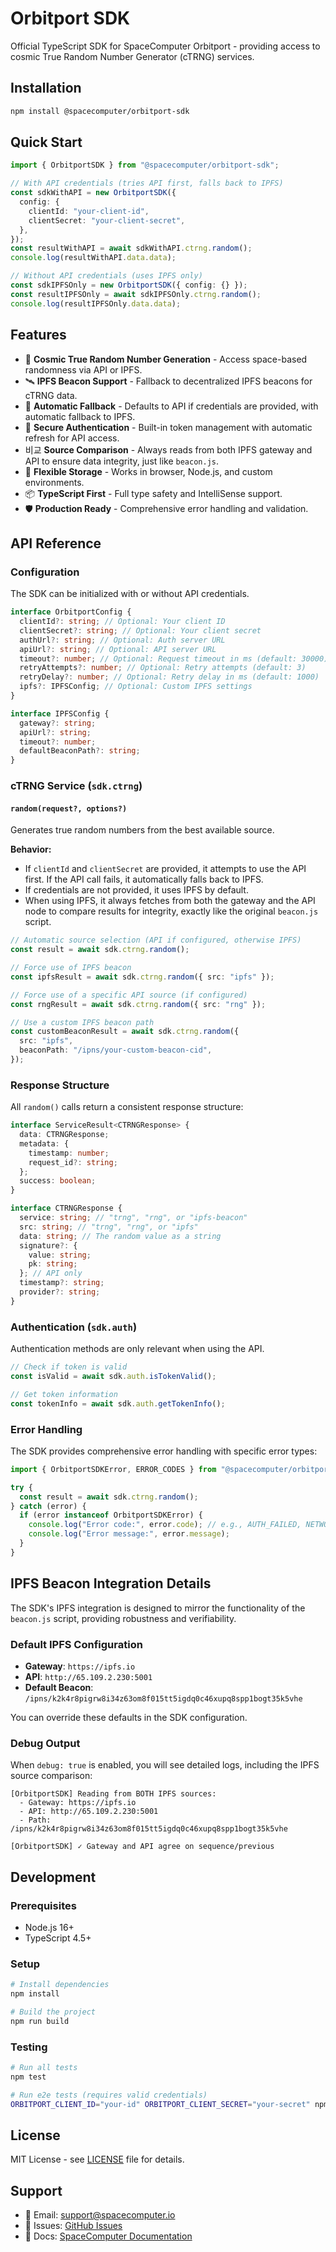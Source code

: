 # Orbitport SDK

Official TypeScript SDK for SpaceComputer Orbitport - providing access to cosmic True Random Number Generator (cTRNG) services.

## Installation

```bash
npm install @spacecomputer/orbitport-sdk
```

## Quick Start

```typescript
import { OrbitportSDK } from "@spacecomputer/orbitport-sdk";

// With API credentials (tries API first, falls back to IPFS)
const sdkWithAPI = new OrbitportSDK({
  config: {
    clientId: "your-client-id",
    clientSecret: "your-client-secret",
  },
});
const resultWithAPI = await sdkWithAPI.ctrng.random();
console.log(resultWithAPI.data.data);

// Without API credentials (uses IPFS only)
const sdkIPFSOnly = new OrbitportSDK({ config: {} });
const resultIPFSOnly = await sdkIPFSOnly.ctrng.random();
console.log(resultIPFSOnly.data.data);
```

## Features

- 🌌 **Cosmic True Random Number Generation** - Access space-based randomness via API or IPFS.
- 🛰️ **IPFS Beacon Support** - Fallback to decentralized IPFS beacons for cTRNG data.
- 🔄 **Automatic Fallback** - Defaults to API if credentials are provided, with automatic fallback to IPFS.
- 🔐 **Secure Authentication** - Built-in token management with automatic refresh for API access.
- 비교 **Source Comparison** - Always reads from both IPFS gateway and API to ensure data integrity, just like `beacon.js`.
- 💾 **Flexible Storage** - Works in browser, Node.js, and custom environments.
- 📦 **TypeScript First** - Full type safety and IntelliSense support.
- 🛡️ **Production Ready** - Comprehensive error handling and validation.

## API Reference

### Configuration

The SDK can be initialized with or without API credentials.

```typescript
interface OrbitportConfig {
  clientId?: string; // Optional: Your client ID
  clientSecret?: string; // Optional: Your client secret
  authUrl?: string; // Optional: Auth server URL
  apiUrl?: string; // Optional: API server URL
  timeout?: number; // Optional: Request timeout in ms (default: 30000)
  retryAttempts?: number; // Optional: Retry attempts (default: 3)
  retryDelay?: number; // Optional: Retry delay in ms (default: 1000)
  ipfs?: IPFSConfig; // Optional: Custom IPFS settings
}

interface IPFSConfig {
  gateway?: string;
  apiUrl?: string;
  timeout?: number;
  defaultBeaconPath?: string;
}
```

### cTRNG Service (`sdk.ctrng`)

#### `random(request?, options?)`

Generates true random numbers from the best available source.

**Behavior:**

- If `clientId` and `clientSecret` are provided, it attempts to use the API first. If the API call fails, it automatically falls back to IPFS.
- If credentials are not provided, it uses IPFS by default.
- When using IPFS, it always fetches from both the gateway and the API node to compare results for integrity, exactly like the original `beacon.js` script.

```typescript
// Automatic source selection (API if configured, otherwise IPFS)
const result = await sdk.ctrng.random();

// Force use of IPFS beacon
const ipfsResult = await sdk.ctrng.random({ src: "ipfs" });

// Force use of a specific API source (if configured)
const rngResult = await sdk.ctrng.random({ src: "rng" });

// Use a custom IPFS beacon path
const customBeaconResult = await sdk.ctrng.random({
  src: "ipfs",
  beaconPath: "/ipns/your-custom-beacon-cid",
});
```

### Response Structure

All `random()` calls return a consistent response structure:

```typescript
interface ServiceResult<CTRNGResponse> {
  data: CTRNGResponse;
  metadata: {
    timestamp: number;
    request_id?: string;
  };
  success: boolean;
}

interface CTRNGResponse {
  service: string; // "trng", "rng", or "ipfs-beacon"
  src: string; // "trng", "rng", or "ipfs"
  data: string; // The random value as a string
  signature?: {
    value: string;
    pk: string;
  }; // API only
  timestamp?: string;
  provider?: string;
}
```

### Authentication (`sdk.auth`)

Authentication methods are only relevant when using the API.

```typescript
// Check if token is valid
const isValid = await sdk.auth.isTokenValid();

// Get token information
const tokenInfo = await sdk.auth.getTokenInfo();
```

### Error Handling

The SDK provides comprehensive error handling with specific error types:

```typescript
import { OrbitportSDKError, ERROR_CODES } from "@spacecomputer/orbitport-sdk";

try {
  const result = await sdk.ctrng.random();
} catch (error) {
  if (error instanceof OrbitportSDKError) {
    console.log("Error code:", error.code); // e.g., AUTH_FAILED, NETWORK_ERROR
    console.log("Error message:", error.message);
  }
}
```

## IPFS Beacon Integration Details

The SDK's IPFS integration is designed to mirror the functionality of the `beacon.js` script, providing robustness and verifiability.

### Default IPFS Configuration

- **Gateway**: `https://ipfs.io`
- **API**: `http://65.109.2.230:5001`
- **Default Beacon**: `/ipns/k2k4r8pigrw8i34z63om8f015tt5igdq0c46xupq8spp1bogt35k5vhe`

You can override these defaults in the SDK configuration.

### Debug Output

When `debug: true` is enabled, you will see detailed logs, including the IPFS source comparison:

```
[OrbitportSDK] Reading from BOTH IPFS sources:
  - Gateway: https://ipfs.io
  - API: http://65.109.2.230:5001
  - Path: /ipns/k2k4r8pigrw8i34z63om8f015tt5igdq0c46xupq8spp1bogt35k5vhe

[OrbitportSDK] ✓ Gateway and API agree on sequence/previous
```

## Development

### Prerequisites

- Node.js 16+
- TypeScript 4.5+

### Setup

```bash
# Install dependencies
npm install

# Build the project
npm run build
```

### Testing

```bash
# Run all tests
npm test

# Run e2e tests (requires valid credentials)
ORBITPORT_CLIENT_ID="your-id" ORBITPORT_CLIENT_SECRET="your-secret" npm run test:e2e
```

## License

MIT License - see [LICENSE](LICENSE) file for details.

## Support

- 📧 Email: support@spacecomputer.io
- 🐛 Issues: [GitHub Issues](https://github.com/easonchai/orbitport-sdk/issues)
- 📖 Docs: [SpaceComputer Documentation](https://docs.spacecomputer.io)
